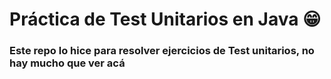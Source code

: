 # Práctica de Test Unitarios en Java 😁

### Este repo lo hice para resolver ejercicios de Test unitarios, no hay mucho que ver acá
